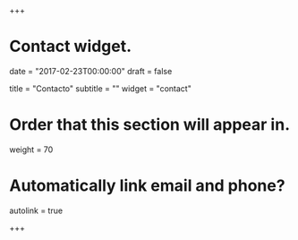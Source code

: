 +++
# Contact widget.

date = "2017-02-23T00:00:00"
draft = false

title = "Contacto"
subtitle = ""
widget = "contact"

# Order that this section will appear in.
weight = 70

# Automatically link email and phone?
autolink = true

+++

